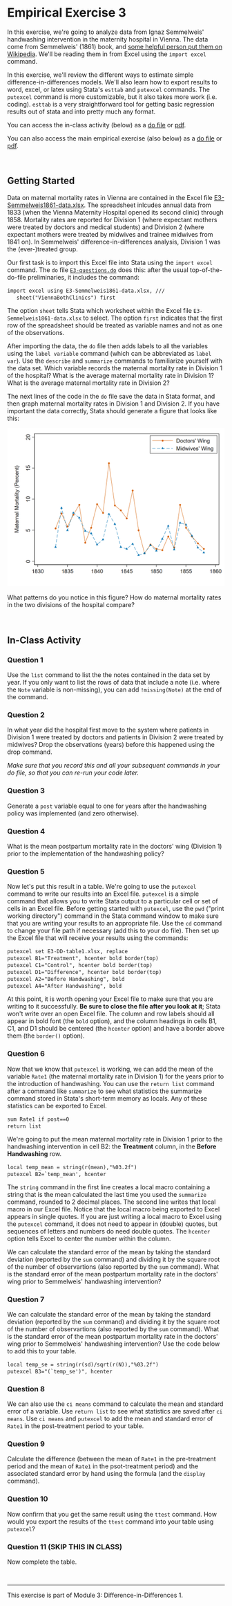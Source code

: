 # Empirical Exercise 3
   
In this exercise, we're going to analyze data from Ignaz Semmelweis' handwashing intervention in the maternity hospital in Vienna.  The data come from 
Semmelweis' (1861) book, and [some helpful person put them on Wikipedia](https://en.wikipedia.org/wiki/Historical_mortality_rates_of_puerperal_fever#Yearly_mortality_rates_for_birthgiving_women_1784%E2%80%931849). 
We'll be reading them in from Excel using the `import excel` command.

In this exercise, we'll review the different ways to estimate simple difference-in-differences models.  We'll also learn how to export results to word, excel, or latex using Stata's `esttab` and `putexcel` commands.  The `putexcel` command is more customizable, but it also takes more work (i.e. coding).  `esttab` is a very straightforward tool for getting basic regression results out of stata and into pretty much any format.   

You can access the in-class activity (below) as a [do file]() or [pdf]().

You can also access the main empirical exercise (also below) as a [do file]() or [pdf]().
  
<br> 

## Getting Started  

Data on maternal mortality rates in Vienna are contained in the Excel file [E3-Semmelweis1861-data.xlsx](E3-Semmelweis1861-data.xlsx).  The spreadsheet 
inlcudes annual data from 1833 (when the Vienna Maternity Hospital opened its second clinic) through 1858.  Mortality rates are reported for Division 1 
(where expectant mothers were treated by doctors and medical students) and Division 2 (where expectant mothers were treated by midwives and trainee midwives from 1841 on). In Semmelweis' difference-in-differences analysis, Division 1 was the (ever-)treated group.  

Our first task is to import this Excel file into Stata using the `import excel` command.  The 
`do` file [`E3-questions.do`](E3-questions.do) does this:  after the usual top-of-the-do-file preliminaries, it includes the 
command:

```
import excel using E3-Semmelweis1861-data.xlsx, ///
   sheet("ViennaBothClinics") first
```

The option `sheet` tells Stata which worksheet within the Excel file `E3-Semmelweis1861-data.xlsx` to select.  The option 
`first` indicates that the first row of the spreadsheet should be treated as variable names and not as one of the observations.  

After importing the data, the `do` file then adds labels to all the variables using the `label variable` command (which can be 
abbreviated as `label var`).  Use the `describe` and `summarize` commands to familiarize yourself with the data set.  Which variable 
records the maternal mortality rate in Division 1 of the hospital?  What is the average maternal mortality rate in Division 1?  What is 
the average maternal mortality rate in Division 2?

The next lines of the code in the `do` file save the data in Stata format, and then graph maternal mortality rates in Division 1 
and Division 2.  If you have important the data correctly, Stata should generate a figure that looks like this:

![all-data-plot](vienna-by-wing-fig1.png)

What patterns do you notice in this figure?  How do maternal mortality rates in the two divisions of the hospital compare?

<br>

## In-Class Activity

### Question 1

Use the `list` command to list the the notes contained in the data set by year.  If you only want to list the rows of data 
that include a note (i.e. where the `Note` variable is non-missing), you can add `!missing(Note)` at the end of the command.  

### Question 2

In what year did the hospital first move to the system where patients in Division 1 were treated by doctors and patients in Division 2 
were treated by midwives?  Drop the observations (years) before this happened using the drop command.

_Make sure that you record this and all your subsequent commands in your do file, so that you can re-run your code later._

### Question 3

Generate a `post` variable equal to one for years after the handwashing policy was implemented (and zero otherwise).  

### Question 4

What is the mean postpartum mortality rate in the doctors' wing (Division 1) prior to the implementation of the handwashing policy?

### Question 5

Now let's put this result in a table.  We're going to use the `putexcel` command to write our results into an Excel file.  `putexcel` 
is a simple command that allows you to write Stata output to a particular cell or set of cells in an Excel file.  Before getting started 
with `putexcel`, use the `pwd` ("print working directory") command in the Stata command window to make sure that you are writing your 
results to an appropriate file.  Use the `cd` command to change your file path if necessary (add this to your do file).  Then set up the Excel file that will 
receive your results using the commands:

```
putexcel set E3-DD-table1.xlsx, replace
putexcel B1="Treatment", hcenter bold border(top)
putexcel C1="Control", hcenter bold border(top)
putexcel D1="Difference", hcenter bold border(top)
putexcel A2="Before Handwashing", bold
putexcel A4="After Handwashing", bold
```

At this point, it is worth opening your Excel file to make sure that you are writing to it successfully.  **Be sure to close the file after you look at it**; Stata won't write over an open Excel file.  The column and row labels should all appear in bold font (the `bold` option), and the column headings in cells B1, C1, and D1 should be centered (the `hcenter` option) and have a border above them (the `border()` option).  

### Question 6

Now that we know that `putexcel` is working, we can add the mean of the variable `Rate1` (the maternal mortality rate in Division 1) for the years prior to the introduction of handwashing.  You can use the `return list` command after a command like `summarize` to see what statistics the summarize command stored in Stata's short-term memory as locals.  Any of these statistics can be exported to Excel.  

```
sum Rate1 if post==0
return list
```

We're going to put the mean maternal mortality rate in Division 1 prior to the handwashing intervention in cell B2:  the **Treatment** column, in the **Before Handwashing** row.

```
local temp_mean = string(r(mean),"%03.2f")
putexcel B2=`temp_mean', hcenter 
```

The `string` command in the first line creates a local macro containing a string that is the mean calculated the last time you used the `summarize` command, rounded to 2 decimal places.  The second line writes that local macro in our Excel file.  Notice that the local macro being exported to Excel appears in single quotes.  If you are just writing a local macro to Excel using the `putexcel` command, it does not need to appear in (double) quotes, but sequences of letters and numbers do need double quotes.  The `hcenter` option tells Excel to center the number within the column.  

We can calculate the standard error of the mean by taking the standard deviation (reported by the `sum` command) and dividing it by the square root of the number of 
observartions (also reported by the `sum` command).  What is the standard error of the mean postpartum mortality rate in the doctors' wing prior to Semmelweis' handwashing 
intervention?

### Question 7

We can calculate the standard error of the mean by taking the standard deviation (reported by the `sum` command) and dividing it by the square root of the number of observartions (also reported by the `sum` command).  What is the standard error of the mean postpartum mortality rate in the doctors' wing prior to Semmelweis' handwashing intervention?  Use the code below to add this to your table.

```
local temp_se = string(r(sd)/sqrt(r(N)),"%03.2f")
putexcel B3="(`temp_se')", hcenter 
```

### Question 8

We can also use the `ci means` command to calculate the mean and standard error of a variable.  Use 
`return list` to see what statistics are saved after `ci means`.  Use `ci means` and `putexcel` to add 
the mean and standard error of `Rate1` in the post-treatment period to your table.

### Question 9

Calculate the difference (between the mean of `Rate1` in the pre-treatment period and the mean of `Rate1` in the psot-treatment period) and the associated standard error by hand using the formula (and the `display` command).

### Question 10

Now confirm that you get the same result using the `ttest` command.  How would you export the results of the `ttest` command into your table using `putexcel`?

### Question 11 (SKIP THIS IN CLASS)

Now complete the table. 

<br> 

 ---
 
This exercise is part of Module 3:  Difference-in-Differences 1.
